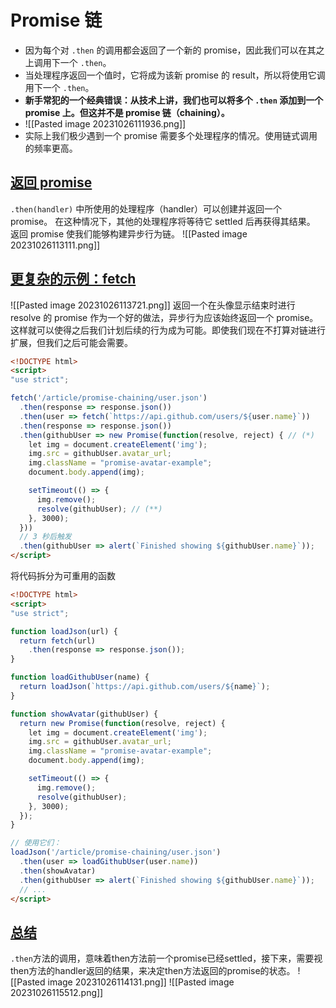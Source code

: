 # Promise 链
* 因为每个对 `.then` 的调用都会返回了一个新的 promise，因此我们可以在其之上调用下一个 `.then`。
* 当处理程序返回一个值时，它将成为该新 promise 的 result，所以将使用它调用下一个 `.then`。
* **新手常犯的一个经典错误：从技术上讲，我们也可以将多个 `.then` 添加到一个 promise 上。但这并不是 promise 链（chaining）。**
* ![[Pasted image 20231026111936.png]]
* 实际上我们极少遇到一个 promise 需要多个处理程序的情况。使用链式调用的频率更高。

## [返回 promise](https://zh.javascript.info/promise-chaining#fan-hui-promise)
`.then(handler)` 中所使用的处理程序（handler）可以创建并返回一个 promise。
在这种情况下，其他的处理程序将等待它 settled 后再获得其结果。
返回 promise 使我们能够构建异步行为链。
![[Pasted image 20231026113111.png]]
## [更复杂的示例：fetch](https://zh.javascript.info/promise-chaining#geng-fu-za-de-shi-li-fetch)
![[Pasted image 20231026113721.png]]
返回一个在头像显示结束时进行 resolve 的 promise
作为一个好的做法，异步行为应该始终返回一个 promise。这样就可以使得之后我们计划后续的行为成为可能。即使我们现在不打算对链进行扩展，但我们之后可能会需要。
```html
<!DOCTYPE html>
<script>
"use strict";

fetch('/article/promise-chaining/user.json')
  .then(response => response.json())
  .then(user => fetch(`https://api.github.com/users/${user.name}`))
  .then(response => response.json())
  .then(githubUser => new Promise(function(resolve, reject) { // (*)
    let img = document.createElement('img');
    img.src = githubUser.avatar_url;
    img.className = "promise-avatar-example";
    document.body.append(img);

    setTimeout(() => {
      img.remove();
      resolve(githubUser); // (**)
    }, 3000);
  }))
  // 3 秒后触发
  .then(githubUser => alert(`Finished showing ${githubUser.name}`));
</script>

```
将代码拆分为可重用的函数
```html
<!DOCTYPE html>
<script>
"use strict";

function loadJson(url) {
  return fetch(url)
    .then(response => response.json());
}

function loadGithubUser(name) {
  return loadJson(`https://api.github.com/users/${name}`);
}

function showAvatar(githubUser) {
  return new Promise(function(resolve, reject) {
    let img = document.createElement('img');
    img.src = githubUser.avatar_url;
    img.className = "promise-avatar-example";
    document.body.append(img);

    setTimeout(() => {
      img.remove();
      resolve(githubUser);
    }, 3000);
  });
}

// 使用它们：
loadJson('/article/promise-chaining/user.json')
  .then(user => loadGithubUser(user.name))
  .then(showAvatar)
  .then(githubUser => alert(`Finished showing ${githubUser.name}`));
  // ...
</script>

```

## [总结](https://zh.javascript.info/promise-chaining#zong-jie)
`.then`方法的调用，意味着then方法前一个promise已经settled，接下来，需要视then方法的handler返回的结果，来决定then方法返回的promise的状态。
![[Pasted image 20231026114131.png]]
![[Pasted image 20231026115512.png]]